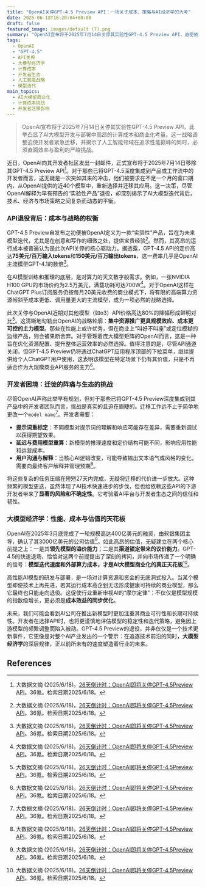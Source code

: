 ```yaml
---
title: "OpenAI关停GPT-4.5 Preview API：一场关于成本、策略与AI经济学的大考"
date: 2025-06-18T16:20:04+08:00
draft: false
featured_image: images/default (7).png
summary: "OpenAI宣布将于2025年7月14日关停其实验性GPT-4.5 Preview API，迫使依赖该模型的开发者在不到一个月内进行迁移。此举主要源于GPT-4.5高昂的计算成本以及OpenAI集中资源推广更具成本效益的主力模型的战略考量。这一事件深刻揭示了AI大模型商业化过程中，性能、成本与市场策略之间复杂的权衡，并警示行业计算资源和迭代效率已成为制约大模型发展的关键因素。"
tags: 
  - OpenAI
  - "GPT-4.5"
  - API关停
  - 大模型经济学
  - 计算成本
  - 开发者生态
  - 人工智能战略
  - 模型迭代
main_topics: 
  - AI大模型商业化
  - 计算成本挑战
  - 开发者迁移影响
---
```


> OpenAI宣布将于2025年7月14日关停其实验性GPT-4.5 Preview API，此举凸显了AI大模型开发与部署中高昂的计算成本和商业化考量。这一战略调整迫使开发者紧急迁移，并揭示了人工智能领域在追求性能巅峰的同时，必须直面效率与盈利的严峻挑战。

近日，OpenAI向其开发者社区发出一封邮件，正式宣布将于2025年7月14日移除其GPT-4.5 Preview API[^1]。对于那些已将GPT-4.5深度集成到产品或工作流中的开发者而言，这无疑是一次突如其来的冲击，他们被要求在不足一个月的窗口期内，从OpenAI提供的近40个模型中，重新选择并迁移其应用。这一决策，尽管OpenAI解释为早有预告的“实验性产品”退役，却深刻揭示了AI大模型迭代背后，技术、经济与市场策略之间复杂而动态的平衡。

### API退役背后：成本与战略的权衡

GPT-4.5 Preview自发布之初便被OpenAI定义为一款“实验性”产品，旨在为未来模型迭代，尤其是在创意和写作的细微之处，提供宝贵经验[^1]。然而，其高昂的运行成本被普遍认为是此次API关停的核心驱动力。据透露，GPT-4.5 API的定价高达**75美元/百万输入tokens**和**150美元/百万输出tokens**，这一费率几乎是OpenAI主流模型GPT-4.1的数倍[^1]。

在AI模型训练和推理的底层，是对算力的天文数字般需求。例如，一张NVIDIA H100 GPU的市场价约为2.5万美元，满载功耗可达700W[^1]。对于OpenAI这样在ChatGPT Plus订阅服务仍按每月20美元收费的商业模式下，将有限的高端算力资源倾斜至成本更低、调用量更大的主流模型，成为一项必然的战略选择。

此次关停与OpenAI近期对其他模型（如o3）API价格高达80%的降幅形成鲜明对比[^1]。这清晰地勾勒出OpenAI的战略轮廓：**集中资源推广更具规模效应、成本更可控的主力模型**。那些在性能上或许优秀，但在商业上“叫好不叫座”或定位模糊的边缘产品，则会被果断舍弃。对于管理着庞大模型矩阵的OpenAI而言，这是一种旨在优化资源配置、提升整体运营效率的必然选择。值得注意的是，尽管API通道关闭，但GPT-4.5 Preview仍将通过ChatGPT应用程序顶部的下拉菜单，继续提供给个人ChatGPT用户使用，这表明该模型在特定场景下仍有其价值，只是不再适合作为大规模商业API服务的主力[^1]。

### 开发者困境：迁徙的阵痛与生态的挑战

尽管OpenAI声称此举早有规划，但对于那些已将GPT-4.5 Preview深度集成到其产品中的开发者团队而言，挑战是真实的且迫在眉睫的。迁移工作远不止于简单地更改一个`model name`[^1]。开发者需要：

*   **提示词重标定**：不同模型对提示词的理解和响应可能存在差异，需要重新调试以获得期望效果。
*   **延迟与费用模型重算**：新模型的推理速度和定价结构可能不同，影响应用性能和运营成本。
*   **用户沟通与解释**：当核心AI逻辑改变，可能导致输出文本语气或风格的变化，需要向最终客户解释并管理预期[^1]。

将这些复杂的任务压缩在短短27天内完成，无疑将迁移的代价进一步放大。这种频繁的模型更迭，虽然体现了AI技术快速进步的步伐，但也给依赖这些API的下游开发者带来了**显著的风险和不确定性**。它考验着AI平台与开发者生态之间的信任和韧性。

### 大模型经济学：性能、成本与估值的天花板

OpenAI在2025年3月底完成了一轮规模高达400亿美元的融资，由软银集团主导，确认了其3000亿美元的公司估值[^1]。如此高昂的估值，无疑建立在两个核心前提之上：一是其**领先模型的溢价能力**；二是其**渠道锁定带来的议价能力**。GPT-4.5的快速退场，恰恰对这两个前提提出了深刻的拷问，并向市场传递了一个明确的信号：**模型迭代速度和外部算力成本，才是AI大模型商业化的真正天花板**[^1]。

高性能AI模型的研发与部署，是一场对计算资源和资金的无底洞式投入。当某个模型即便技术上再先进，若其运行成本高企到无法形成健康可持续的商业模型，那么它最终也只能走向退役。这促使行业重新审视AI的“摩尔定律”：不仅仅是模型规模的指数级增长，更必须是**成本效益的同步优化**。

未来，我们可能会看到AI公司在推出新模型时更加注重其商业可行性和长期可持续性。开发者在选择API时，也将更谨慎地评估模型的稳定性和迭代策略，避免因上游模型的频繁调整而陷入被动。GPT-4.5 Preview的退役，并非仅仅是一个技术更新事件，它更像是对整个AI产业发出的一个警示：在追逐技术前沿的同时，**大模型经济学**的深层规律，正以前所未有的速度塑造着行业的未来。

## References

[^1]: 大数据文摘 (2025/6/18)。[26天倒计时：OpenAI即将关停GPT-4.5Preview API](https://m.36kr.com/p/3341642394663168)。36氪。检索日期2025/6/18。
[^2]: 大数据文摘 (2025/6/18)。[26 天倒计时：OpenAI 即将关停 GPT-4.5 Preview API](https://news.qq.com/rain/a/20250618A050YP00)。腾讯网。检索日期2025/6/18。
[^3]: (2025/6/18)。[26天倒計時：OpenAI即將關停GPT-4.5Preview API](https://portal.sina.com.hk/technology/sina/2025/06/18/1216560/26天倒計時：openai即將關停gpt-4-5preview-api/)。新浪香港。检索日期2025/6/18。
[^4]: (2025/6/18)。[OpenAI 7月將關閉GPT 4.5-Preview 並從API撤下](https://www.ithome.com.tw/news/169601)。iThome。检索日期2025/6/18。
[^5]: (2025/4/14)。[OpenAI plans to phase out GPT-4.5, its largest-ever AI model, from its API](https://techcrunch.com/2025/04/14/openai-plans-to-wind-down-gpt-4-5-its-largest-ever-ai-model-in-its-api/)。TechCrunch。检索日期2025/6/18。
